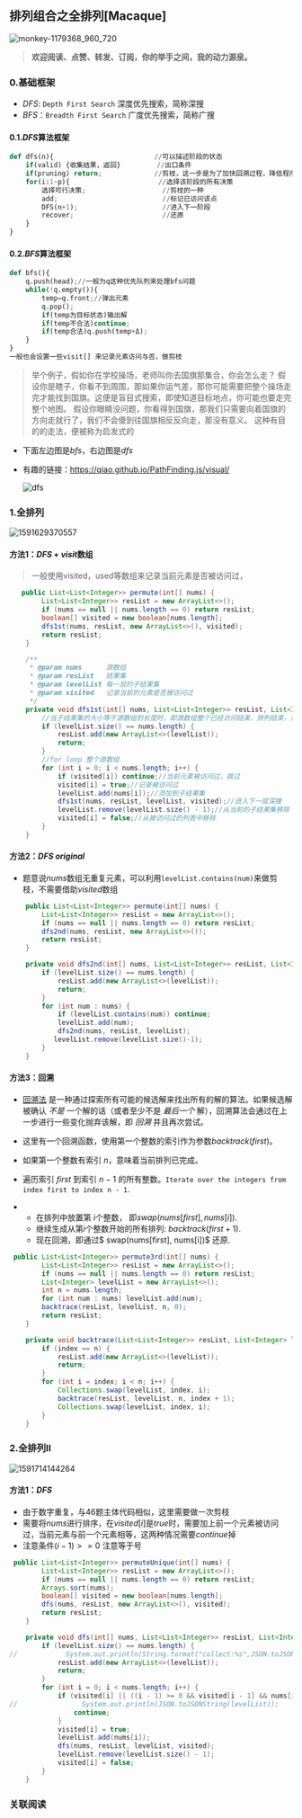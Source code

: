 ## 排列组合之全排列[Macaque]

![monkey-1179368_960_720](D:\Dev\SrcCode\geek-algorithm-leetcode\src\main\leetcode_manuscripts\dfs_bfs\permutation\排列组合之全排列[Macaque].assets\monkey-1179368_960_720.jpg)

> **欢迎阅读、点赞、转发、订阅，你的举手之间，我的动力源泉。**

### 0.基础框架

- $DFS$: `Depth First Search`  深度优先搜索，简称深搜
- $BFS$：`Breadth First Search`  广度优先搜索，简称广搜

#### 0.1.$DFS$算法框架

```python
def dfs(n){                         //可以描述阶段的状态
	if(valid) {收集结果，返回}	        //出口条件
	if(pruning) return;             //剪枝，这一步是为了加快回溯过程，降低程序执行时间
	for(i:1~p){                      //选择该阶段的所有决策
		选择可行决策;                   //剪枝的一种 
		add;						  //标记已访问该点
		DFS(n+1);                     //进入下一阶段
		recover;                      //还原
	}
}
```

#### 0.2.$BFS$算法框架

```python
def bfs(){
    q.push(head);//一般为q这种优先队列来处理bfs问题
    while(!q.empty()){
        temp=q.front;//弹出元素
        q.pop(); 
        if(temp为目标状态)输出解 
        if(temp不合法)continue;
        if(temp合法)q.push(temp+Δ);
    }
}
一般也会设置一些visit[] 来记录元素访问与否，做剪枝
```

>  举个例子，假如你在学校操场，老师叫你去国旗那集合，你会怎么走？ 假设你是瞎子，你看不到周围，那如果你运气差，那你可能需要把整个操场走完才能找到国旗。这便是盲目式搜索，即使知道目标地点，你可能也要走完整个地图。 假设你眼睛没问题，你看得到国旗，那我们只需要向着国旗的方向走就行了，我们不会傻到往国旗相反反向走，那没有意义。 这种有目的的走法，便被称为启发式的 

- 下面左边图是$bfs$，右边图是$dfs$

- 有趣的链接：https://qiao.github.io/PathFinding.js/visual/ 

  ![dfs](C:\Users\lwh\Desktop\dfs.gif)

### 1.全排列

![1591629370557](D:\Dev\SrcCode\geek-algorithm-leetcode\src\main\leetcode_manuscripts\dfs_bfs\permutation\排列组合之全排列[Macaque].assets\1591629370557.png)

#### 方法1：$DFS$  + $visit$数组

> 一般使用visited，used等数组来记录当前元素是否被访问过，

```java
   public List<List<Integer>> permute(int[] nums) {
        List<List<Integer>> resList = new ArrayList<>();
        if (nums == null || nums.length == 0) return resList;
        boolean[] visited = new boolean[nums.length];
        dfs1st(nums, resList, new ArrayList<>(), visited);
        return resList;
    }

    /**
     * @param nums      源数组
     * @param resList   结果集
     * @param levelList 每一层的子结果集
     * @param visited   记录当前的元素是否被访问过
     */
    private void dfs1st(int[] nums, List<List<Integer>> resList, List<Integer> levelList, boolean[] visited) {
        //当子结果集的大小等于源数组的长度时，即源数组整个已经访问结束，排列结束，开始收集结果
        if (levelList.size() == nums.length) {
            resList.add(new ArrayList<>(levelList));
            return;
        }
        //for loop 整个源数组
        for (int i = 0; i < nums.length; i++) {
            if (visited[i]) continue;//当前元素被访问过，跳过
            visited[i] = true;//记录被访问过
            levelList.add(nums[i]);//添加到子结果集
            dfs1st(nums, resList, levelList, visited);//进入下一层深搜
            levelList.remove(levelList.size() - 1);//从当前的子结果集移除
            visited[i] = false;//从被访问过的列表中移除
        }
    }
```



#### 方法2：$DFS$  $original$

- 题意说$nums$数组无重复元素，可以利用`levelList.contains(num)`来做剪枝，不需要借助$visited$数组

```java
    public List<List<Integer>> permute(int[] nums) {
        List<List<Integer>> resList = new ArrayList<>();
        if (nums == null || nums.length == 0) return resList;
        dfs2nd(nums, resList, new ArrayList<>());
        return resList;
    }

    private void dfs2nd(int[] nums, List<List<Integer>> resList, List<Integer> levelList) {
        if (levelList.size() == nums.length) {
            resList.add(new ArrayList<>(levelList));
            return;
        }
        for (int num : nums) {
            if (levelList.contains(num)) continue;
            levelList.add(num);
            dfs2nd(nums, resList, levelList);
           levelList.remove(levelList.size()-1);
        }
    }
```

#### 方法3：回溯

- [回溯法](https://baike.baidu.com/item/回溯算法/9258495) 是一种通过探索所有可能的候选解来找出所有的解的算法。如果候选解被确认 *不是* 一个解的话（或者至少不是 *最后一个* 解），回溯算法会通过在上一步进行一些变化抛弃该解，即 *回溯* 并且再次尝试。

- 这里有一个回溯函数，使用第一个整数的索引作为参数$backtrack(first)$。

- 如果第一个整数有索引 $n$，意味着当前排列已完成。
- 遍历索引 $first$ 到索引 $n - 1$ 的所有整数。`Iterate over the integers from index first to index n - 1`.

- - 在排列中放置第 $i$个整数， 即$swap(nums[first], nums[i])$.
  - 继续生成从第$i$个整数开始的所有排列: $backtrack(first + 1)$.
  - 现在回溯，即通过$ swap(nums[first], nums[i])$ 还原.

```java
 public List<List<Integer>> permute3rd(int[] nums) {
        List<List<Integer>> resList = new ArrayList<>();
        if (nums == null || nums.length == 0) return resList;
        List<Integer> levelList = new ArrayList<>();
        int n = nums.length;
        for (int num : nums) levelList.add(num);
        backtrace(resList, levelList, n, 0);
        return resList;
    }

    private void backtrace(List<List<Integer>> resList, List<Integer> levelList, int n, int index) {
        if (index == n) {
            resList.add(new ArrayList<>(levelList));
            return;
        }
        for (int i = index; i < n; i++) {
            Collections.swap(levelList, index, i);
            backtrace(resList, levelList, n, index + 1);
            Collections.swap(levelList, index, i);
        }
    }
```

### 2.全排列II

![1591714144264](D:\Dev\SrcCode\geek-algorithm-leetcode\src\main\leetcode_manuscripts\dfs_bfs\permutation\排列组合之全排列[Macaque].assets\1591714144264.png)

#### 方法1：$DFS$

- 由于数字重复，与$46$题主体代码相似，这里需要做一次剪枝
- 需要将$nums$进行排序，在$visited[i]$是$true$时，需要加上前一个元素被访问过，当前元素与前一个元素相等，这两种情况需要$continue$掉
- 注意条件$(i - 1)>=0$ 注意等于号

```java
 public List<List<Integer>> permuteUnique(int[] nums) {
        List<List<Integer>> resList = new ArrayList<>();
        if (nums == null || nums.length == 0) return resList;
        Arrays.sort(nums);
        boolean[] visited = new boolean[nums.length];
        dfs(nums, resList, new ArrayList<>(), visited);
        return resList;
    }

    private void dfs(int[] nums, List<List<Integer>> resList, List<Integer> levelList, boolean[] visited) {
        if (levelList.size() == nums.length) {
//            System.out.println(String.format("collect:%s",JSON.toJSONString(levelList)));
            resList.add(new ArrayList<>(levelList));
            return;
        }
        for (int i = 0; i < nums.length; i++) {
            if (visited[i] || ((i - 1) >= 0 && visited[i - 1] && nums[i] == nums[i - 1])) {
//                System.out.println(JSON.toJSONString(levelList));
                continue;
            }
            visited[i] = true;
            levelList.add(nums[i]);
            dfs(nums, resList, levelList, visited);
            levelList.remove(levelList.size() - 1);
            visited[i] = false;
        }
    }
```

### 关联阅读









